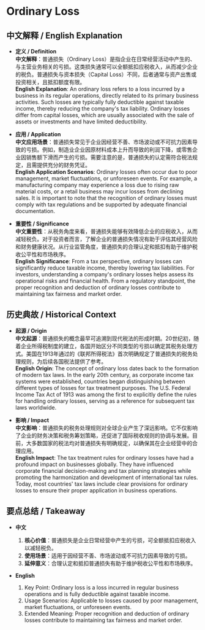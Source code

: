 # Ordinary Loss

## 中文解释 / English Explanation

* **定义 / Definition**  
  **中文解释**：普通损失（Ordinary Loss）是指企业在日常经营活动中产生的、与主营业务相关的亏损。这类损失通常可以全额抵扣应税收入，从而减少企业的税负。普通损失与资本损失（Capital Loss）不同，后者通常与资产出售或投资相关，且抵扣额度有限。  
  **English Explanation**: An ordinary loss refers to a loss incurred by a business in its regular operations, directly related to its primary business activities. Such losses are typically fully deductible against taxable income, thereby reducing the company's tax liability. Ordinary losses differ from capital losses, which are usually associated with the sale of assets or investments and have limited deductibility.

* **应用 / Application**  
  **中文应用场景**：普通损失常见于企业因经营不善、市场波动或不可抗力因素导致的亏损。例如，制造业企业因原材料成本上升而导致的利润下降，或零售企业因销售额下滑而产生的亏损。需要注意的是，普通损失的认定需符合税法规定，且需提供充分的财务凭证。  
  **English Application Scenarios**: Ordinary losses often occur due to poor management, market fluctuations, or unforeseen events. For example, a manufacturing company may experience a loss due to rising raw material costs, or a retail business may incur losses from declining sales. It is important to note that the recognition of ordinary losses must comply with tax regulations and be supported by adequate financial documentation.

* **重要性 / Significance**  
  **中文重要性**：从税务角度来看，普通损失能够有效降低企业的应税收入，从而减轻税负。对于投资者而言，了解企业的普通损失情况有助于评估其经营风险和财务健康状况。从行业监管角度，普通损失的合理认定和抵扣有助于维护税收公平性和市场秩序。  
  **English Significance**: From a tax perspective, ordinary losses can significantly reduce taxable income, thereby lowering tax liabilities. For investors, understanding a company's ordinary losses helps assess its operational risks and financial health. From a regulatory standpoint, the proper recognition and deduction of ordinary losses contribute to maintaining tax fairness and market order.

## 历史典故 / Historical Context

* **起源 / Origin**  
  **中文起源**：普通损失的概念最早可追溯到现代税法的形成时期。20世纪初，随着企业所得税制度的建立，各国开始区分不同类型的亏损以确定其税务处理方式。美国在1913年通过的《联邦所得税法》首次明确规定了普通损失的税务处理规则，为后续各国税法提供了参考。  
  **English Origin**: The concept of ordinary loss dates back to the formation of modern tax laws. In the early 20th century, as corporate income tax systems were established, countries began distinguishing between different types of losses for tax treatment purposes. The U.S. Federal Income Tax Act of 1913 was among the first to explicitly define the rules for handling ordinary losses, serving as a reference for subsequent tax laws worldwide.

* **影响 / Impact**  
  **中文影响**：普通损失的税务处理规则对全球企业产生了深远影响。它不仅影响了企业的财务决策和税务筹划策略，还促进了国际税收规则的协调与发展。目前，大多数国家的税法均对普通损失有明确规定，以确保其在企业经营中的合理应用。  
  **English Impact**: The tax treatment rules for ordinary losses have had a profound impact on businesses globally. They have influenced corporate financial decision-making and tax planning strategies while promoting the harmonization and development of international tax rules. Today, most countries' tax laws include clear provisions for ordinary losses to ensure their proper application in business operations.

## 要点总结 / Takeaway

* **中文**  
  1. **核心价值**：普通损失是企业日常经营中产生的亏损，可全额抵扣应税收入以减轻税负。
  2. **使用场景**：适用于因经营不善、市场波动或不可抗力因素导致的亏损。
  3. **延伸意义**：合理认定和抵扣普通损失有助于维护税收公平性和市场秩序。

* **English**  
  1. Key Point: Ordinary loss is a loss incurred in regular business operations and is fully deductible against taxable income.
  2. Usage Scenarios: Applicable to losses caused by poor management, market fluctuations, or unforeseen events.
  3. Extended Meaning: Proper recognition and deduction of ordinary losses contribute to maintaining tax fairness and market order.